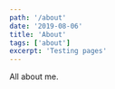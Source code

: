 ```yaml
---
path: '/about'
date: '2019-08-06'
title: 'About'
tags: ['about']
excerpt: 'Testing pages'
---
```


All about me.
